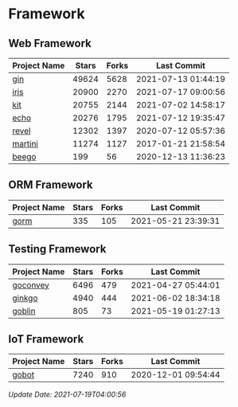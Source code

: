 # Framework

## Web Framework
| Project Name | Stars | Forks | Last Commit |
| ------------ | ----- | ----- | ----------- |
| [gin](https://github.com/gin-gonic/gin) | 49624 | 5628 | 2021-07-13 01:44:19 |
| [iris](https://github.com/kataras/iris) | 20900 | 2270 | 2021-07-17 09:00:56 |
| [kit](https://github.com/go-kit/kit) | 20755 | 2144 | 2021-07-02 14:58:17 |
| [echo](https://github.com/labstack/echo) | 20276 | 1795 | 2021-07-12 19:35:47 |
| [revel](https://github.com/revel/revel) | 12302 | 1397 | 2020-07-12 05:57:36 |
| [martini](https://github.com/go-martini/martini) | 11274 | 1127 | 2017-01-21 21:58:54 |
| [beego](https://github.com/astaxie/beego) | 199 | 56 | 2020-12-13 11:36:23 |

## ORM Framework
| Project Name | Stars | Forks | Last Commit |
| ------------ | ----- | ----- | ----------- |
| [gorm](https://github.com/jinzhu/gorm) | 335 | 105 | 2021-05-21 23:39:31 |

## Testing Framework
| Project Name | Stars | Forks | Last Commit |
| ------------ | ----- | ----- | ----------- |
| [goconvey](https://github.com/smartystreets/goconvey) | 6496 | 479 | 2021-04-27 05:44:01 |
| [ginkgo](https://github.com/onsi/ginkgo) | 4940 | 444 | 2021-06-02 18:34:18 |
| [goblin](https://github.com/franela/goblin) | 805 | 73 | 2021-05-19 01:27:13 |

## IoT Framework
| Project Name | Stars | Forks | Last Commit |
| ------------ | ----- | ----- | ----------- |
| [gobot](https://github.com/hybridgroup/gobot) | 7240 | 910 | 2020-12-01 09:54:44 |

*Update Date: 2021-07-19T04:00:56*